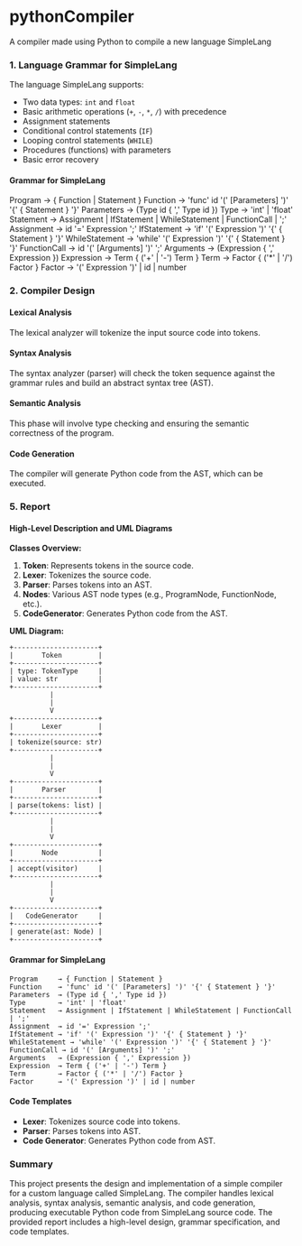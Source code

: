 # pythonCompiler

A compiler made using Python to compile a new language SimpleLang

### 1. **Language Grammar for SimpleLang**
The language SimpleLang supports:
- Two data types: `int` and `float`
- Basic arithmetic operations (`+`, `-`, `*`, `/`) with precedence
- Assignment statements
- Conditional control statements (`IF`)
- Looping control statements (`WHILE`)
- Procedures (functions) with parameters
- Basic error recovery

#### Grammar for SimpleLang

Program     → { Function | Statement }
Function    → 'func' id '(' [Parameters] ')' '{' { Statement } '}'
Parameters  → (Type id { ',' Type id })
Type        → 'int' | 'float'
Statement   → Assignment | IfStatement | WhileStatement | FunctionCall | ';'
Assignment  → id '=' Expression ';'
IfStatement → 'if' '(' Expression ')' '{' { Statement } '}'
WhileStatement → 'while' '(' Expression ')' '{' { Statement } '}'
FunctionCall → id '(' [Arguments] ')' ';'
Arguments   → (Expression { ',' Expression })
Expression  → Term { ('+' | '-') Term }
Term        → Factor { ('*' | '/') Factor }
Factor      → '(' Expression ')' | id | number

### 2. **Compiler Design**

#### Lexical Analysis
The lexical analyzer will tokenize the input source code into tokens.

#### Syntax Analysis
The syntax analyzer (parser) will check the token sequence against the grammar rules and build an abstract syntax tree (AST).

#### Semantic Analysis
This phase will involve type checking and ensuring the semantic correctness of the program.

#### Code Generation
The compiler will generate Python code from the AST, which can be executed.

### 5. **Report**

#### High-Level Description and UML Diagrams

**Classes Overview:**
1. **Token**: Represents tokens in the source code.
2. **Lexer**: Tokenizes the source code.
3. **Parser**: Parses tokens into an AST.
4. **Nodes**: Various AST node types (e.g., ProgramNode, FunctionNode, etc.).
5. **CodeGenerator**: Generates Python code from the AST.

**UML Diagram:**

```plain
+---------------------+
|       Token         |
+---------------------+
| type: TokenType     |
| value: str          |
+---------------------+
          |
          |
          V
+---------------------+
|       Lexer         |
+---------------------+
| tokenize(source: str)
+---------------------+
          |
          |
          V
+---------------------+
|       Parser        |
+---------------------+
| parse(tokens: list) |
+---------------------+
          |
          |
          V
+---------------------+
|       Node          |
+---------------------+
| accept(visitor)     |
+---------------------+
          |
          |
          V
+---------------------+
|   CodeGenerator     |
+---------------------+
| generate(ast: Node) |
+---------------------+
```

#### Grammar for SimpleLang
```plain
Program     → { Function | Statement }
Function    → 'func' id '(' [Parameters] ')' '{' { Statement } '}'
Parameters  → (Type id { ',' Type id })
Type        → 'int' | 'float'
Statement   → Assignment | IfStatement | WhileStatement | FunctionCall | ';'
Assignment  → id '=' Expression ';'
IfStatement → 'if' '(' Expression ')' '{' { Statement } '}'
WhileStatement → 'while' '(' Expression ')' '{' { Statement } '}'
FunctionCall → id '(' [Arguments] ')' ';'
Arguments   → (Expression { ',' Expression })
Expression  → Term { ('+' | '-') Term }
Term        → Factor { ('*' | '/') Factor }
Factor      → '(' Expression ')' | id | number
```

#### Code Templates
- **Lexer**: Tokenizes source code into tokens.
- **Parser**: Parses tokens into AST.
- **Code Generator**: Generates Python code from AST.


### Summary
This project presents the design and implementation of a simple compiler for a custom language called SimpleLang. The compiler handles lexical analysis, syntax analysis, semantic analysis, and code generation, producing executable Python code from SimpleLang source code. The provided report includes a high-level design, grammar specification, and code templates.